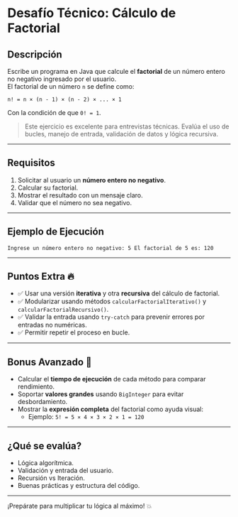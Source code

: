 # Desafío Técnico: Cálculo de Factorial

## Descripción

Escribe un programa en Java que calcule el **factorial** de un número entero no negativo ingresado por el usuario.  
El factorial de un número `n` se define como:

```
n! = n × (n - 1) × (n - 2) × ... × 1
```

Con la condición de que `0! = 1`.

> Este ejercicio es excelente para entrevistas técnicas. Evalúa el uso de bucles, manejo de entrada, validación de datos y lógica recursiva.

---

## Requisitos

1. Solicitar al usuario un **número entero no negativo**.
2. Calcular su factorial.
3. Mostrar el resultado con un mensaje claro.
4. Validar que el número no sea negativo.

---

## Ejemplo de Ejecución
```
Ingrese un número entero no negativo: 5 El factorial de 5 es: 120
```
---

## Puntos Extra 🔥

- ✅ Usar una versión **iterativa** y otra **recursiva** del cálculo de factorial.
- ✅ Modularizar usando métodos `calcularFactorialIterativo()` y `calcularFactorialRecursivo()`.
- ✅ Validar la entrada usando `try-catch` para prevenir errores por entradas no numéricas.
- ✅ Permitir repetir el proceso en bucle.

---

## Bonus Avanzado 🚀

- Calcular el **tiempo de ejecución** de cada método para comparar rendimiento.
- Soportar **valores grandes** usando `BigInteger` para evitar desbordamiento.
- Mostrar la **expresión completa** del factorial como ayuda visual:
  - Ejemplo: `5! = 5 × 4 × 3 × 2 × 1 = 120`

---

## ¿Qué se evalúa?

- Lógica algorítmica.
- Validación y entrada del usuario.
- Recursión vs Iteración.
- Buenas prácticas y estructura del código.

---

¡Prepárate para multiplicar tu lógica al máximo! 💥
